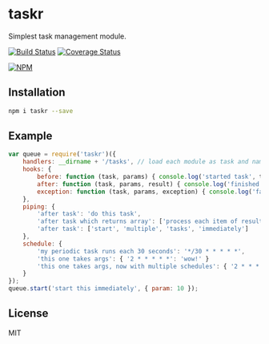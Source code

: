 # taskr

Simplest task management module.

[![Build Status](https://secure.travis-ci.org/titarenko/taskr.png?branch=master)](https://travis-ci.org/titarenko/taskr) [![Coverage Status](https://coveralls.io/repos/titarenko/taskr/badge.png)](https://coveralls.io/r/titarenko/taskr)

[![NPM](https://nodei.co/npm/taskr.png?downloads=true&stars=true)](https://nodei.co/npm/taskr/)

## Installation

```bash
npm i taskr --save
```

## Example

```js
var queue = require('taskr')({
	handlers: __dirname + '/tasks', // load each module as task and name each one (task) after corresponding module
	hooks: {
		before: function (task, params) { console.log('started task', task, params); },
		after: function (task, params, result) { console.log('finished task', task, params, result); }
		exception: function (task, params, exception) { console.log('failed task', task, params, exception); }
	},
	piping: {
		'after task': 'do this task',
		'after task which returns array': ['process each item of resulting array'],
		'after task': ['start', 'multiple', 'tasks', 'immediately']
	},
	schedule: {
		'my periodic task runs each 30 seconds': '*/30 * * * * *',
		'this one takes args': { '2 * * * * *': 'wow!' }
		'this one takes args, now with multiple schedules': { '2 * * * * *': '2 seconds', '5 * * * * *': '5 secs' }
	}
});
queue.start('start this immediately', { param: 10 });
```

## License

MIT
